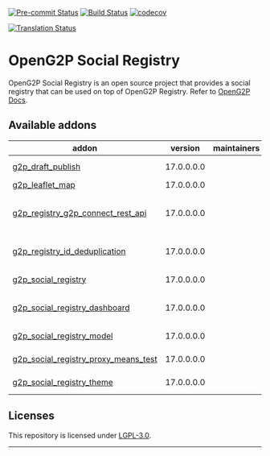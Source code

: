 
<!-- /!\ Non OCA Context : Set here the badge of your runbot / runboat instance. -->
[![Pre-commit Status](https://github.com/openg2p/openg2p-social-registry/actions/workflows/pre-commit.yml/badge.svg?branch=17.0-develop)](https://github.com/openg2p/openg2p-social-registry/actions/workflows/pre-commit.yml?query=branch%3A17.0-develop)
[![Build Status](https://github.com/openg2p/openg2p-social-registry/actions/workflows/test.yml/badge.svg?branch=17.0-develop)](https://github.com/openg2p/openg2p-social-registry/actions/workflows/test.yml?query=branch%3A17.0-develop)
[![codecov](https://codecov.io/gh/openg2p/openg2p-social-registry/branch/17.0-develop/graph/badge.svg)](https://codecov.io/gh/openg2p/openg2p-social-registry)
<!-- /!\ Non OCA Context : Set here the badge of your translation instance. -->
[![Translation Status](https://translate.openspp.org/widgets/openg2p/-/svg-badge.svg)](https://translate.openspp.org/engage/openg2p/?utm_source=widget)

<!-- /!\ do not modify above this line -->

# OpenG2P Social Registry

OpenG2P Social Registry is an open source project that provides a social registry that can be used on top of OpenG2P Registry. Refer to [OpenG2P Docs](https://docs.openg2p.org/platform/modules/social-registry).

<!-- /!\ do not modify below this line -->

<!-- prettier-ignore-start -->

[//]: # (addons)

Available addons
----------------
addon | version | maintainers | summary
--- | --- | --- | ---
[g2p_draft_publish](g2p_draft_publish/) | 17.0.0.0.0 |  | Draft Publish Module
[g2p_leaflet_map](g2p_leaflet_map/) | 17.0.0.0.0 |  | g2p_leaflet_map
[g2p_registry_g2p_connect_rest_api](g2p_registry_g2p_connect_rest_api/) | 17.0.0.0.0 |  | OpenG2P Registry: G2P Connect REST API
[g2p_registry_id_deduplication](g2p_registry_id_deduplication/) | 17.0.0.0.0 |  | OpenG2P Registry ID Deduplication
[g2p_social_registry](g2p_social_registry/) | 17.0.0.0.0 |  | OpenG2P Social Registry
[g2p_social_registry_dashboard](g2p_social_registry_dashboard/) | 17.0.0.0.0 |  | OpenG2P Social Registry: Dashboard
[g2p_social_registry_model](g2p_social_registry_model/) | 17.0.0.0.0 |  | G2P Social Registry: Demo
[g2p_social_registry_proxy_means_test](g2p_social_registry_proxy_means_test/) | 17.0.0.0.0 |  | G2P Social Registry: PMT
[g2p_social_registry_theme](g2p_social_registry_theme/) | 17.0.0.0.0 |  | OpenG2P Social Registry: Theme

[//]: # (end addons)

<!-- prettier-ignore-end -->

## Licenses

This repository is licensed under [LGPL-3.0](LICENSE).

----
<!-- /!\ Non OCA Context : Set here the full description of your organization. -->
